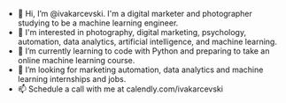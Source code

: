 - 👋 Hi, I’m @ivakarcevski. I'm a digital marketer and photographer studying to be a machine learning engineer.
- 👀 I'm interested in photography, digital marketing, psychology, automation, data analytics, artificial intelligence, and machine learning.
- 🌱 I’m currently learning to code with Python and preparing to take an online machine learning course.
- 💞️ I’m looking for marketing automation, data analytics and machine learning internships and jobs.
- 📫 Schedule a call with me at calendly.com/ivakarcevski
<!---
ivakarcevski/ivakarcevski is a ✨ special ✨ repository because its `README.md` (this file) appears on your GitHub profile.
You can click the Preview link to take a look at your changes.
--->
